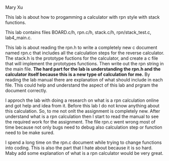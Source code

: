 Mary Xu

This lab is about how to progamming a calculator with rpn style with stack functions.

This lab contains files BOARD.c/h, rpn.c/h, stack.c/h, rpn/stack_test.c, lab4_main.c.

This lab is about reading the rpn.h to write a completely new c document named rpn.c that includes all the calculation steps for the reverse calculator. The stack.h is the prototype fuctions for the calculator, and create a c file that will implement the prototypes functions. Then write out the rpn string in the main file. **The hard part for the lab is understanding the rpn.h and the calculator itself because this is a new type of calculation for me.** By reading the lab manual there are explanation of what should include in each file. This could help and understand the aspect of this lab and prgram the document correctly.

I approch the lab with doing a research on what is a rpn calculation online and got help and idea from it. Before this lab I do not know anything about this calculation. So, to me not onlt the assignment is completely new. After understand what is a rpn calculation then I start to read the manual to see the required work for the assignment. The file rpn.c went wrong most of time because not only bugs need to debug also calculation step or function need to be make sured. 

I spend a long time on the rpn.c document while trying to change functions into coding. This is also the part that I hate about because it is so hard. Maby add some explanation of what is a rpn calculator would be very great. 
